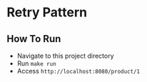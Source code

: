 # Retry Pattern

## How To Run
- Navigate to this project directory
- Run `make run`
- Access `http://localhost:8080/product/1`

